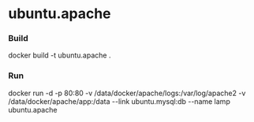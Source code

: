 # ubuntu.apache

### Build
docker build -t ubuntu.apache .

### Run
docker run -d -p 80:80 -v /data/docker/apache/logs:/var/log/apache2 -v /data/docker/apache/app:/data --link ubuntu.mysql:db --name lamp ubuntu.apache
